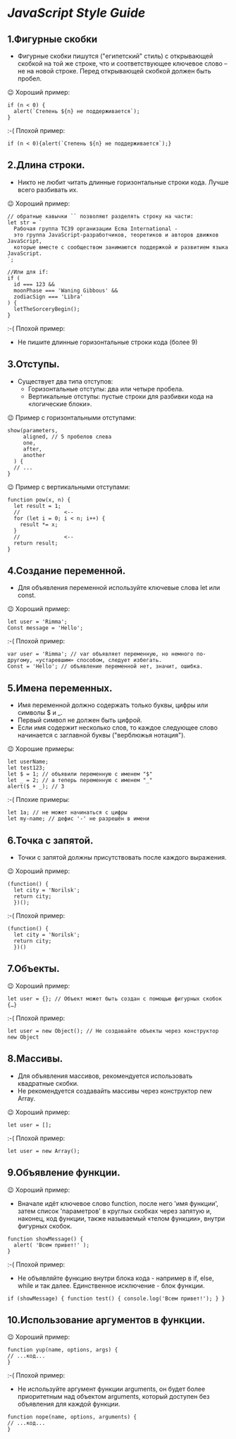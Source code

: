 # _JavaScript Style Guide_

## 1.Фигурные скобки

+ Фигурные скобки пишутся ("египетский" стиль) с открывающей скобкой на той же строке, что и соответствующее ключевое слово – не на новой строке. Перед открывающей скобкой должен быть пробел.

:wink: Хороший пример:

```
if (n < 0) {
  alert(`Степень ${n} не поддерживается`);
}
```
:-( Плохой пример:

```
if (n < 0){alert(`Степень ${n} не поддерживается`);}
```

## 2.Длина строки.

+ Никто не любит читать длинные горизонтальные строки кода. Лучше всего разбивать их.

:wink: Хороший пример:

```
// обратные кавычки `` позволяют разделять строку на части:
let str = `
  Рабочая группа TC39 организации Ecma International -
  это группа JavaScript-разработчиков, теоретиков и авторов движков JavaScript,
  которые вместе с сообществом занимаются поддержкой и развитием языка JavaScript.
`;
```

```
//Или для if:
if (
  id === 123 &&
  moonPhase === 'Waning Gibbous' &&
  zodiacSign === 'Libra'
) {
  letTheSorceryBegin();
}
```

:-( Плохой пример:

  - Не пишите длинные горизонтальные строки кода (более 9)

## 3.Отступы.

+ Существует два типа отступов:
  - Горизонтальные отступы: два или четыре пробела.
  - Вертикальные отступы: пустые строки для разбивки кода на «логические блоки».

:wink: Пример с горизонтальными отступами:

```
show(parameters,
     aligned, // 5 пробелов слева
     one,
     after,
     another
  ) {
  // ...
}
```

:wink: Пример с вертикальными отступами:

```
function pow(x, n) {
  let result = 1;
  //              <--
  for (let i = 0; i < n; i++) {
    result *= x;
  }
  //              <--
  return result;
}
```

## 4.Создание переменной.

+ Для объявления переменной используйте ключевые слова let или const.

:wink: Хороший пример:

```
let user = 'Rimma';
Const message = 'Hello';
```

:-( Плохой пример:

```
var user = 'Rimma'; // var объявляет переменную, но немного по-другому, «устаревшим» способом, следует избегать.
Const = 'Hello'; // объявление переменной нет, значит, ошибка.
```

## 5.Имена переменных.

+ Имя переменной должно содержать только буквы, цифры или символы $ и _.
+ Первый символ не должен быть цифрой.
+ Если имя содержит несколько слов, то каждое следующее слово начинается с заглавной буквы ("верблюжья нотация").

:wink: Хорошие примеры:

```
let userName;
let test123;
let $ = 1; // объявили переменную с именем "$"
let _ = 2; // а теперь переменную с именем "_"
alert($ + _); // 3
```

:-( Плохие примеры:

```
let 1a; // не может начинаться с цифры
let my-name; // дефис '-' не разрешён в имени
```

## 6.Точка с запятой.

+ Точки с запятой должны присутствовать после каждого выражения.

:wink: Хороший пример:

```
(function() {
  let city = 'Norilsk';
  return city;
  })();
```

:-( Плохой пример:

```
(function() {
  let city = 'Norilsk';
  return city;
  })()
```


## 7.Объекты.

:wink: Хороший пример:

```
let user = {}; // Объект может быть создан с помощью фигурных скобок {…}
```

:-( Плохой пример:

```
let user = new Object(); // Не создавайте объекты через конструктор new Object
```

## 8.Массивы.

+ Для объявления массивов, рекомендуется использовать квадратные скобки.
+ Не рекомендуется создавайть массивы через конструктор new Array.

:wink: Хороший пример:

```
let user = [];
```

:-( Плохой пример:

```
let user = new Array();
```

## 9.Объявление функции.

:wink: Хороший пример:

+ Вначале идёт ключевое слово function, после него 'имя функции', затем список 'параметров' в круглых скобках через запятую и, наконец, код функции, также называемый «телом функции», внутри фигурных скобок.

```
function showMessage() {
  alert( 'Всем привет!' );
}
```

:-( Плохой пример:

+ Не объявляйте функцию внутри блока кода - например в if, else, while и так далее. Единственное исключение - блок функции.

```
if (showMessage) { function test() { console.log('Всем привет!'); } }
```

## 10.Использование аргументов в функции.

:wink: Хороший пример:

```
function yup(name, options, args) {
// ...код...
}
```

:-( Плохой пример:

+ Не используйте аргумент функции arguments, он будет более приоритетным над объектом arguments, который доступен без объявления для каждой функции.

```
function nope(name, options, arguments) {
// ...код...
}
```
